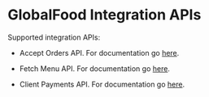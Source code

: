 GlobalFood Integration APIs
=====================================

Supported integration APIs:

- Accept Orders API. For documentation go [here](./accepted_orders/README.md).

- Fetch Menu API. For documentation go [here](./fetch_menu/README.md).

- Client Payments API. For documentation go [here](./client_payments/README.md).